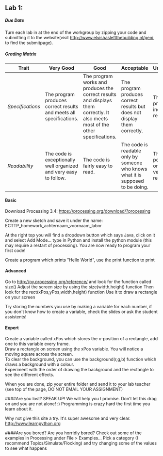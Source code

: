 ## Lab 1: 
 
##### Due Date 

Turn each lab in at the end of the workgroup by zipping your code and submitting it to the website(visit http://www.elvishasleftthebuilding.nl/geni, to find the submitpage).

##### Grading Matrix 

Trait | Very Good | Good | Acceptable | Unsatisfactory	
--- |--- | --- | --- | --- |
| *Specifications* | The program produces correct results and meets all specifications. | The program works and produces the correct results and displays them correctly. It also meets most of the other specifications. | The program produces correct results but does not display them correctly. | The program is producing incorrect results.
*Readability* | The code is exceptionally well organized and very easy to follow. | The code is fairly easy to read. | The code is readable only by someone who knows what it is supposed to be doing.| The code is poorly organized and very difficult to read.|


#### Basic

Download Processing 3.4:
https://processing.org/download/?processing

Create a new sketch and save it under the name: ECTTP_homework_achternaam_voornaam_labnr

At the right top you will find a dropdown button which says Java, click on it and select Add Mode... type in Python and install the python module (this may require a restart of processing).
You are now ready to program your first code!

Create a program which prints "Hello World", use the print function to print 

#### Advanced

Go to http://py.processing.org/reference/ and look for the function called size()
Adjust the screen size by using the size(width,height) function 
Then look for the rect(xPos,yPos,width,height) function
Use it to draw a rectangle on your screen

Try storing the numbers you use by making a variable for each number, if you don't know how to create a variable, check the slides or ask the student assistents!

#### Expert

Create a variable called xPos which stores the x-position of a rectangle, add one to this variable every frame.  
Draw a rectangle on screen using the xPos variable. You will notice a moving square across the screen.  
To clear the background, you can use the background(r,g,b) function which draws a background with a colour.  
Experiment with the order of drawing the background and the rectangle to see the different effects.


When you are done, zip your entire folder and send it to your lab teacher (see top of the page, DO NOT EMAIL YOUR ASSIGNMENT)

####Are you lost? 
SPEAK UP! We will help you I promise. Don't let this drag on and you are not alone! :) 
Programming is crazy hard the first time you learn about it.
 
Why not give this site a try. It's super awesome and very clear. http://www.learnpython.org 

####Are you bored? 
Are you horridly bored? Check out some of the examples in Processing under File > Examples... 
Pick a category (I recommend Topics/Simulate/Flocking) and try changing some of the values to see what happens


